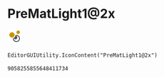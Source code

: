# PreMatLight1@2x
![](/img/PreMatLight1@2x.png)

``` CSharp
EditorGUIUtility.IconContent("PreMatLight1@2x")
```
```
9058255855648411734
```
